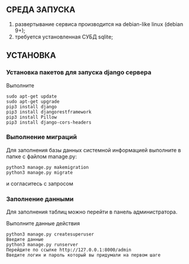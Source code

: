 СРЕДА ЗАПУСКА
------------
1) развертывание сервиса производится на debian-like linux (debian 9+);
2) требуется установленная СУБД sqlite;


УСТАНОВКА
------------
### Установка пакетов для запуска django сервера

Выполните 
~~~
sudo apt-get update
sudo apt-get upgrade
pip3 install django
pip3 install djangorestframework
pip3 install Pillow
pip3 install django-cors-headers
~~~


### Выполнение миграций
Для заполнения базы данных системной информацией выполните в папке с файлом manage.py: 
~~~
python3 manage.py makemigration
python3 manage.py migrate
~~~
и согласитесь с запросом

### Заполнение данными

Для заполнения таблиц можно перейти в панель администратора. 

Выполните данные действия
~~~
python3 manage.py createsuperuser
Введите данные
python3 manage.py runserver
Перейдите по ссылке http://127.0.0.1:8000/admin
Введите логин и пароль который вы придумали на первом шаге
~~~

